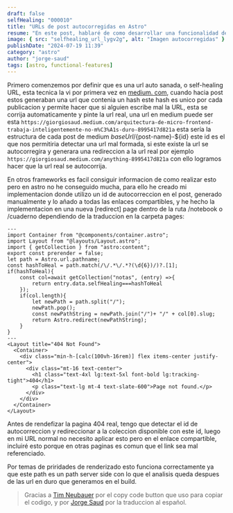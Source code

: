 ```yaml
---
draft: false
selfHealing: "000010"
title: "URLs de post autocorregidas en Astro" 
resume: "En este post, hablaré de como desarrollar una funcionalidad de self-healing URL en el proyecto Astro con una simple aproximación "
image: { src: "selfhealing_url_lygv2g", alt: "Imagen autocorregidas" }
publishDate: "2024-07-19 11:39"
category: "astro"
author: "jorge-saud"
tags: [astro, functional-features]
---
```


Primero comenzemos por definir que es una url auto sanada, o self-healing URL, esta tecnica la vi por primera vez en [medium. com](https://giorgiosaud.medium.com), cuando hacia post estos generaban una url que contenia un hash este hash es unico por cada publicacion y permite hacer que si alguien escribe mal la URL, esta se corrija automaticamente y pinte la url real, una url en medium puede ser esta `https://giorgiosaud.medium.com/arquitectura-de-micro-frontend-trabaja-inteligentemente-no-m%C3%A1s-duro-8995417d821a` esta sería la estructura de cada post de medium ${baseUrl}/${post-name}-${id} este id es el que nos permitiria detectar una url mal formada, si este existe la url se autocorregira y generara una redireccion a la url real por ejemplo `https://giorgiosaud.medium.com/anything-8995417d821a` con ello logramos hacer que la url real se autocorrija.

En otros frameworks es facil consiguir informacion de como realizar esto pero en astro no he conseguido mucha, para ello he creado mi implementacion donde utilizo un id de autocorreccion en el post, generado manualmente y lo añado a todas las enlaces compartibles, y he hecho la implementacion en una nueva [redirect] page dentro de la ruta /notebook o /cuaderno dependiendo de la traduccion en la carpeta pages:


```astro
---
import Container from "@components/container.astro";
import Layout from "@layouts/Layout.astro";
import { getCollection } from "astro:content";
export const prerender = false;
let path = Astro.url.pathname;
const hashToHeal = path.match(/\/.*\/.*?(\d{6})/)?.[1]; 
if(hashToHeal){
    const col=await getCollection("notas", (entry) =>{
        return entry.data.selfHealing===hashToHeal
    });
    if(col.length){
        let newPath = path.split("/");
        newPath.pop();
        const newPathString = newPath.join("/")+ "/" + col[0].slug;
        return Astro.redirect(newPathString);
    }
}
---
<Layout title="404 Not Found">
  <Container>
    <div class="min-h-[calc(100vh-16rem)] flex items-center justify-center">
      <div class="mt-16 text-center">
        <h1 class="text-4xl lg:text-5xl font-bold lg:tracking-tight">404</h1>
        <p class="text-lg mt-4 text-slate-600">Page not found.</p>
      </div>
    </div>
  </Container>
</Layout>

```

Antes de rendefizar la pagina 404 real, tengo que detectar el id de autocorreccion y redireccionar a la coleccion disponible con este id, luego en mi URL normal no necesito aplicar esto pero en el enlace compartible, incluiré esto porque en otras paginas es comun que el link sea mal referenciado.

Por temas de priridades de renderizado esto funciona correctamente ya que este path es un path server side con lo que el analisis queda despues de las url en duro que generamos en el build.

> Gracias a [Tim Neubauer](https://timneubauer.dev/blog/copy-code-button-in-astro/) por el copy code button que uso para copiar el codigo, y por [Jorge Saud](https://giorgiosaud.medium.com) por la traduccion al español.
